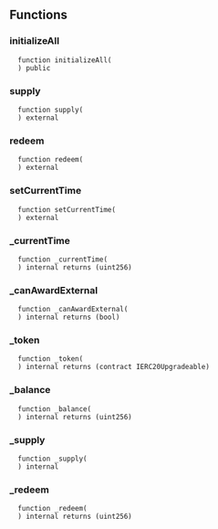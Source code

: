 


## Functions
### initializeAll
```solidity
  function initializeAll(
  ) public
```




### supply
```solidity
  function supply(
  ) external
```




### redeem
```solidity
  function redeem(
  ) external
```




### setCurrentTime
```solidity
  function setCurrentTime(
  ) external
```




### _currentTime
```solidity
  function _currentTime(
  ) internal returns (uint256)
```




### _canAwardExternal
```solidity
  function _canAwardExternal(
  ) internal returns (bool)
```




### _token
```solidity
  function _token(
  ) internal returns (contract IERC20Upgradeable)
```




### _balance
```solidity
  function _balance(
  ) internal returns (uint256)
```




### _supply
```solidity
  function _supply(
  ) internal
```




### _redeem
```solidity
  function _redeem(
  ) internal returns (uint256)
```




